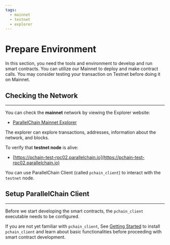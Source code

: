 ```yaml
---
tags:
  - mainnet
  - testnet
  - explorer
---
```


# Prepare Environment

In this section, you need the tools and environment to develop and run smart contracts. You can utilize our Mainnet to deploy and make contract calls. You may consider testing your transaction on Testnet before doing it on Mainnet.

## Checking the Network
---

You can check the **mainnet** network by viewing the Explorer website:

* [ParallelChain Mainnet Explorer](https://explorer.parallelchain.io/explorer) 

The explorer can explore transactions, addresses, information about the network, and blocks.

To verify that **testnet node** is alive:

* [https://pchain-test-rpc02.parallelchain.io](https://pchain-test-rpc02.parallelchain.io)

You can use ParallelChain Client (called `pchain_client`) to interact with the `testnet` node.

## Setup ParallelChain Client 
---
Before we start developing the smart contracts, the `pchain_client` executable needs to be configured.

If you are not yet familiar with `pchain_client`, See [Getting Started](../getting_started/installation.md) to install `pchain_client` and learn about basic functionalities before proceeding with smart contract development.
